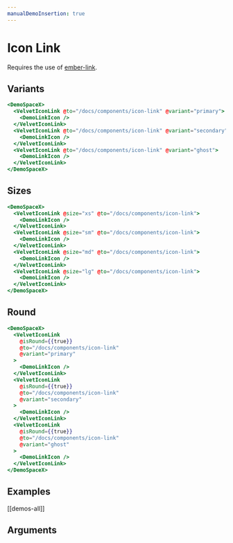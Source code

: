 ```yaml
---
manualDemoInsertion: true
---
```


# Icon Link

Requires the use of [ember-link](https://buschtoens.github.io/ember-link/).

## Variants

```hbs preview-template
<DemoSpaceX>
  <VelvetIconLink @to="/docs/components/icon-link" @variant="primary">
    <DemoLinkIcon />
  </VelvetIconLink>
  <VelvetIconLink @to="/docs/components/icon-link" @variant="secondary">
    <DemoLinkIcon />
  </VelvetIconLink>
  <VelvetIconLink @to="/docs/components/icon-link" @variant="ghost">
    <DemoLinkIcon />
  </VelvetIconLink>
</DemoSpaceX>
```

## Sizes

```hbs preview-template
<DemoSpaceX>
  <VelvetIconLink @size="xs" @to="/docs/components/icon-link">
    <DemoLinkIcon />
  </VelvetIconLink>
  <VelvetIconLink @size="sm" @to="/docs/components/icon-link">
    <DemoLinkIcon />
  </VelvetIconLink>
  <VelvetIconLink @size="md" @to="/docs/components/icon-link">
    <DemoLinkIcon />
  </VelvetIconLink>
  <VelvetIconLink @size="lg" @to="/docs/components/icon-link">
    <DemoLinkIcon />
  </VelvetIconLink>
</DemoSpaceX>
```

## Round

```hbs preview-template
<DemoSpaceX>
  <VelvetIconLink
    @isRound={{true}}
    @to="/docs/components/icon-link"
    @variant="primary"
  >
    <DemoLinkIcon />
  </VelvetIconLink>
  <VelvetIconLink
    @isRound={{true}}
    @to="/docs/components/icon-link"
    @variant="secondary"
  >
    <DemoLinkIcon />
  </VelvetIconLink>
  <VelvetIconLink
    @isRound={{true}}
    @to="/docs/components/icon-link"
    @variant="ghost"
  >
    <DemoLinkIcon />
  </VelvetIconLink>
</DemoSpaceX>
```

## Examples

[[demos-all]]

## Arguments

<!-- args-table: velvet-icon-link -->
